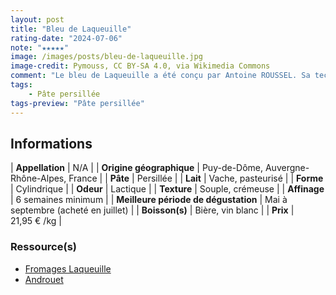 ```yaml
---
layout: post
title: "Bleu de Laqueuille"
rating-date: "2024-07-06"
note: "★★★★★"
image: /images/posts/bleu-de-laqueuille.jpg
image-credit: Pymouss, CC BY-SA 4.0, via Wikimedia Commons
comment: "Le bleu de Laqueuille a été conçu par Antoine ROUSSEL. Sa technique de création en a fait l'ancêtre des bleus. Selon le site Fromage Laqueuille, il a inventé la technique du piquage.<br><br>Concernant son visuel, il est cylindrique et possède une croute naturelle. Son odeur est lactique. Au goût, il est simplement excellent ! Sa texture est parfaite. Elle est à la fois crémeuse, beurrée et souple comme celle d'une tomme. Les saveurs sont très équilibrées, c'est une très belle découverte !"
tags:
    - Pâte persillée
tags-preview: "Pâte persillée"
---
```


## Informations

| **Appellation** | N/A |
| **Origine géographique** | Puy-de-Dôme, Auvergne-Rhône-Alpes, France |
| **Pâte** | Persillée |
| **Lait** | Vache, pasteurisé |
| **Forme** | Cylindrique |
| **Odeur** | Lactique |
| **Texture** | Souple, crémeuse |
| **Affinage** | 6 semaines minimum |
| **Meilleure période de dégustation** | Mai à septembre (acheté en juillet) |
| **Boisson(s)** | Bière, vin blanc |
| **Prix** | 21,95 € /kg |

### Ressource(s)
* [Fromages Laqueuille](https://www.fromages-laqueuille.fr/fromage-lait-pasteurise/bleu-de-laqueuille/)
* [Androuet](https://androuet.com/Bleu-de-Laqueuille-202.html)
